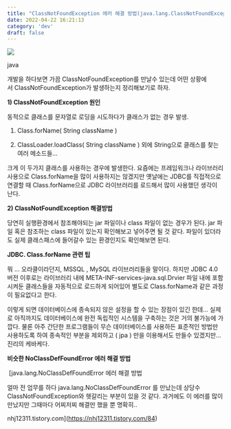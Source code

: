 ```yaml
---
title: "ClassNotFoundException 에러 해결 방법(java.lang.ClassNotFoundException)"
date: 2022-04-22 16:21:13
category: 'dev'
draft: false
---
```


![](https://blog.kakaocdn.net/dn/b99FZl/btqxvL4HPMn/bE4SBflzehwKPaz2N6TZFk/img.png)

java

개발을 하다보면 가끔 ClassNotFoundException를 만날수 있는데 어떤 상황에서 ClassNotFoundException가 발생하는지 정리해보기로 하자.

**1) ClassNotFoundException 원인**

동적으로 클래스를 문자열로 로딩을 시도하다가 클래스가 없는 경우 발생.

1) Class.forName( String className )

2) ClassLoader.loadClass( String className ) 외에 String으로 클래스를 찾는 여러 메소드들...

크게 이 두가지 클래스를 사용하는 경우에 발생한다. 요즘에는 프레임워크나 라이브러리 사용으로 Class.forName을 많이 사용하지는 않겠지만 옛날에는 JDBC를 직접적으로 연결할 때 Class.forName으로 JDBC 라이브러리를 로드해서 많이 사용했던 생각이 난다. 

**2) ClassNotFoundException 해결방법**

당연히 실행환경에서 참조해야되는 jar 파일이나 class 파일이 없는 경우가 된다. jar 파일 혹은 참조하는 class 파일이 있는지 확인해보고 넣어주면 될 것 같다. 파일이 있더라도 실제 클래스패스에 들어갈수 있는 환경인지도 확인해보면 된다.

**JDBC. Class.forName 관련 팁**

뭐 ... 오라클이라던지, MSSQL , MySQL 라이브러리들을 말이다. 하지만 JDBC 4.0 버전 이후로는 라이브러리 내에 META-INF-services-java.sql.Drvier 파일 내에 포함시켜둔 클래스들을 자동적으로 로드하게 되어있어 별도로 Class.forName과 같은 과정이 필요없다고 한다. 

이렇게 되면 데이터베이스에 종속되지 않은 설정을 할 수 있는 장점이 있긴 한데... 실제로 아직까지도 데이터베이스에 완전 독립적인 시스템을 구축하는 것은 거의 불가능에 가깝다. 물론 아주 간단한 프로그램들이 무슨 데이터베이스를 사용하든 표준적인 방법만 사용하도록 하여 종속적인 부분을 제외하고 ( jpa ) 만을 이용해서도 만들수 있겠지만... 진리의 케바케다. 

**비슷한 NoClassDefFoundError 에러 해결 방법**

 [java.lang.NoClassDefFoundError 에러 해결 방법

얼마 전 업무를 하다 java.lang.NoClassDefFoundError 를 만났는데 상당수 ClassNotFoundException와 헷갈리는 부분이 있을 것 같다. 과거에도 이 에러를 많이 만났지만 그때마다 어찌저찌 해결만 했을 뿐 명확히..

nhj12311.tistory.com](https://nhj12311.tistory.com/84)
